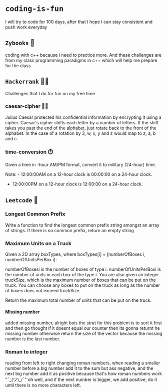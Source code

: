 # `coding-is-fun`
I will try to code for 100 days, after that I hope I can stay consistent and push work everyday

## `Zybooks` 📗
coding with c++ because i need to practice more. And these challenges are from my class programming paradigms in c++ which will help me prepare for the class

## `Hackerrank` 👨‍💻 
Challenges that I do for fun on my free time

### caesar-cipher 🧑‍💻 
Julius Caesar protected his confidential information by encrypting it using a cipher. Caesar's cipher shifts each letter by a number of letters. If the shift takes you past the end of the alphabet, just rotate back to the front of the alphabet. In the case of a rotation by 3, w, x, y and z would map to z, a, b and c.

### time-conversion ⏱️
Given a time in -hour AM/PM format, convert it to military (24-hour) time.

Note: - 12:00:00AM on a 12-hour clock is 00:00:00 on a 24-hour clock.
- 12:00:00PM on a 12-hour clock is 12:00:00 on a 24-hour clock.

## `Leetcode` 👨‍

### Longest Common Prefix
Write a function to find the longest common prefix string amongst an array of strings.
If there is no common prefix, return an empty string

### Maximum Units on a Truck
Given a 2D array boxTypes, where boxTypes[i] = [numberOfBoxes i, numberOfUnitsPerBox i]:

numberOfBoxesi is the number of boxes of type i.
numberOfUnitsPerBoxi is the number of units in each box of the type i.
You are also given an integer truckSize, which is the maximum number of boxes that can be put on the truck. You can choose any boxes to put on the truck as long as the number of boxes does not exceed truckSize.

Return the maximum total number of units that can be put on the truck.

#### Missing number

added missing number, alright bois the strat for this problem is to sort it first and then go thought if it doesnt equal our counter then its gonna returnt he missing number otherwise return the size of the vector because the missing number is the last number.

### Roman to integer

reading from left to right changing roman numbers, when reading a smaller number before a big number add it to the sum but ass negative, and the next big number add it as positive because that's how roman numbers work "¯\_(ツ)_/¯" oh well, and if the next number is bigger, we add positive, do it until there is no more characters left.
